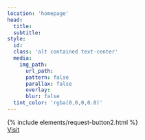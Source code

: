 ```yaml
---
location: 'homepage'
head:
  title:
  subtitle:
style:
  id:
  class: 'alt contained text-center'
  media:
    img_path:
      url_path:
      pattern: false
      parallax: false
      overlay:
      blur: false
  tint_color: 'rgba(0,0,0,0.0)'  
---
```

{% include elements/request-button2.html %}
<br/>
<a href="http://spectrumdentalsociety.com/" target="_blank" class="btn visit-button">Visit</a>
